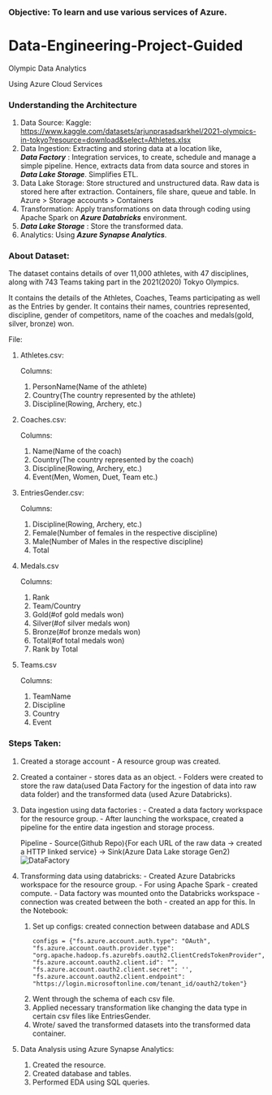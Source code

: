 ### Objective: To learn and use various services of Azure.

# Data-Engineering-Project-Guided
Olympic Data Analytics

Using Azure Cloud Services

### Understanding the Architecture
1. Data Source:
   Kaggle:
   https://www.kaggle.com/datasets/arjunprasadsarkhel/2021-olympics-in-tokyo?resource=download&select=Athletes.xlsx
2. Data Ingestion: Extracting and storing data at a location like,  
   ***Data Factory*** : Integration services, to create, schedule and manage a simple pipeline.
                 Hence, extracts data from data source and stores in ***Data Lake Storage***.
                 Simplifies ETL.
3. Data Lake Storage: Store structured and unstructured data.
                      Raw data is stored here after extraction.
                      Containers, file share, queue and table.
   In Azure > Storage accounts > Containers
4. Transformation: Apply transformations on data through coding using Apache Spark on ***Azure Databricks*** 
   environment.
5. ***Data Lake Storage*** : Store the transformed data.
6. Analytics: Using ***Azure Synapse Analytics***.

### About Dataset:
The dataset contains details of over 11,000 athletes, with 47 disciplines, along with 743 Teams taking part in the 2021(2020) Tokyo Olympics.

It contains the details of the Athletes, Coaches, Teams participating as well as the Entries by gender. It contains their names, countries represented, discipline, gender of competitors, name of the coaches and medals(gold, silver, bronze) won.

File: 
1. Athletes.csv:
   
   Columns:
     1. PersonName(Name of the athlete)
     2. Country(The country represented by the athlete)
     3. Discipline(Rowing, Archery, etc.)

2. Coaches.csv:

   Columns:
   
     1. Name(Name of the coach)
     2. Country(The country represented by the coach)  
     3. Discipline(Rowing, Archery, etc.)
     4. Event(Men, Women, Duet, Team etc.)

3. EntriesGender.csv:

   Columns:

     1.  Discipline(Rowing, Archery, etc.)  
     2.  Female(Number of females in the respective discipline)  
     3.  Male(Number of Males in the respective discipline)
     4.  Total

4. Medals.csv

   Columns:

     1.  Rank
     2.  Team/Country   
     3.  Gold(#of gold medals won)
     4.  Silver(#of silver medals won)
     5.  Bronze(#of bronze medals won)
     6.  Total(#of total medals won)
     7.  Rank by Total

5. Teams.csv

   Columns:
   
     1.  TeamName
     2.  Discipline
     3.  Country
     4.  Event

### Steps Taken:
1. Created a storage account - A resource group was created.
2. Created a container - stores data as an object.
            - Folders were created to store the raw data(used Data Factory for the ingestion of data into raw data folder) and the transformed data (used Azure Databricks).
3. Data ingestion using data factories :
            - Created a data factory workspace for the resource group.
            - After launching the workspace, created a pipeline for the entire data ingestion and storage process.
   
   Pipeline -
   Source(Github Repo){For each URL of the raw data -> created a HTTP linked service} -> Sink(Azure Data Lake storage Gen2)
   ![DataFactory](https://github.com/Ittismita/Tokyo-Olympics-DataEngineeringProject/blob/main/DataFactory.png)
5. Transforming data using databricks:
            - Created Azure Databricks workspace for the resource group.
            - For using Apache Spark - created compute.
            - Data factory was mounted onto the Databricks workspace - 
              connection was created between the both - created an app for 
              this.
   In the Notebook:
   1. Set up configs: created connection between database and ADLS
      ```
      configs = {"fs.azure.account.auth.type": "OAuth",
      "fs.azure.account.oauth.provider.type":                   
      "org.apache.hadoop.fs.azurebfs.oauth2.ClientCredsTokenProvider",
      "fs.azure.account.oauth2.client.id": "",
      "fs.azure.account.oauth2.client.secret": '',
      "fs.azure.account.oauth2.client.endpoint":          
      "https://login.microsoftonline.com/tenant_id/oauth2/token"}
      ```
   2. Went through the schema of each csv file.
   3. Applied necessary transformation like changing the data type in certain csv files like EntriesGender.
   4. Wrote/ saved the transformed datasets into the transformed data container.
  
6. Data Analysis using Azure Synapse Analytics:
   1. Created the resource.
   2. Created database and tables.
   3. Performed EDA using SQL queries.
   
   
      
      
 


     
   






